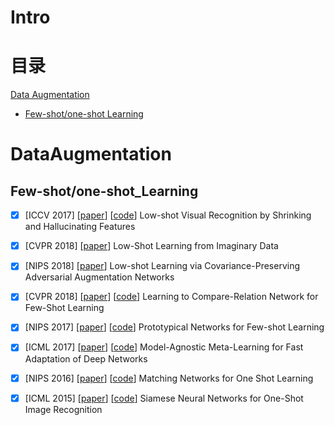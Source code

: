 # Intro
# 目录
[Data Augmentation](#DataAugmentation)
  - [Few-shot/one-shot Learning](#Few-shot/one-shot_Learning)
# DataAugmentation
## Few-shot/one-shot_Learning
  - [x] [ICCV 2017] [[paper](http://openaccess.thecvf.com/content_ICCV_2017/papers/Hariharan_Low-Shot_Visual_Recognition_ICCV_2017_paper.pdf)] [[code](https://github.com/facebookresearch/low-shot-shrink-hallucinate)] Low-shot Visual Recognition by Shrinking and Hallucinating Features
  - [x] [CVPR 2018] [[paper](http://openaccess.thecvf.com/content_cvpr_2018/papers/Wang_Low-Shot_Learning_From_CVPR_2018_paper.pdf)] Low-Shot Learning from Imaginary Data
  - [x] [NIPS 2018] [[paper](https://papers.nips.cc/paper/7376-low-shot-learning-via-covariance-preserving-adversarial-augmentation-networks.pdf)] Low-shot Learning via Covariance-Preserving Adversarial Augmentation Networks

  - [x] [CVPR 2018] [[paper](http://10.3.200.202/cache/2/03/openaccess.thecvf.com/d0a8b18c2009916407c2becbadc35bc7/Sung_Learning_to_Compare_CVPR_2018_paper.pdf)] [[code](https://github.com/floodsung/LearningToCompare_FSL)] Learning to Compare-Relation Network for Few-Shot Learning
  - [x] [NIPS 2017] [[paper](http://papers.nips.cc/paper/6996-prototypical-networks-for-few-shot-learning.pdf)] [[code](https://github.com/orobix/Prototypical-Networks-for-Few-shot-Learning-PyTorch)] Prototypical Networks for Few-shot Learning
  - [x] [ICML 2017] [[paper](https://arxiv.org/pdf/1703.03400.pdf)] [[code](https://github.com/dragen1860/MAML-Pytorch)] Model-Agnostic Meta-Learning for Fast Adaptation of Deep Networks
  - [x] [NIPS 2016] [[paper](http://papers.nips.cc/paper/6385-matching-networks-for-one-shot-learning.pdf)] [[code](https://github.com/gitabcworld/MatchingNetworks)] Matching Networks for One Shot Learning
  - [x] [ICML 2015] [[paper](http://openaccess.thecvf.com/content_ICCV_2017/papers/Hariharan_Low-Shot_Visual_Recognition_ICCV_2017_paper.pdf)] [[code](http://www.cs.toronto.edu/~gkoch/files/msc-thesis.pdf)] Siamese Neural Networks for One-Shot Image Recognition

